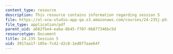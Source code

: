 ```yaml
---
content_type: resource
description: This resource contains information regarding session 5
file: https://ol-ocw-studio-app-qa.s3.amazonaws.com/courses/24-235j-philosophy-of-law-spring-2012/3917aa1f105e7c42d2c81ed0f7aae64f_MIT24_235JS12_Session5.pdf
file_type: application/pdf
parent_uid: a682fbe4-eaba-8b45-f707-0b877346bc5d
resourcetype: Document
title: 24.235 Session 5
uid: 3917aa1f-105e-7c42-d2c8-1ed0f7aae64f
---
```


